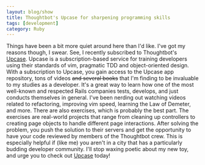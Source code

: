 ```yaml
---
layout: blog/show
title: Thoughtbot's Upcase for sharpening programming skills
tags: [development]
category: Ruby
---
```


Things have been a bit more quiet around here than I'd like. I've got my reasons though, I swear. See, I recently subscribed to Thoughtbot's [Upcase](http://upcase.com). Upcase is a subscription-based service for training developers using their standards of vim, pragmatic TDD and object-oriented design. With a subscription to Upcase, you gain access to the Upcase app repository, tons of videos <del>and several books</del> that I'm finding to be invaluable to my studies as a developer. It's a great way to learn how one of the most well-known and respected Rails companies tests, develops, and just conducts themselves in general. I've been nerding out watching videos related to refactoring, improving vim speed, learning the Law of Demeter, and more. There are also exercises, which is probably the best part. The exercises are real-world projects that range from cleaning up controllers to creating page objects to handle different page interactions. After solving the problem, you push the solution to their servers and get the opportunity to have your code reviewed by members of the Thoughtbot crew. This is especially helpful if (like me) you aren't in a city that has a particularly budding developer community. I'll stop waxing poetic about my new toy, and urge you to check out [Upcase](https://upcase.com) today!
